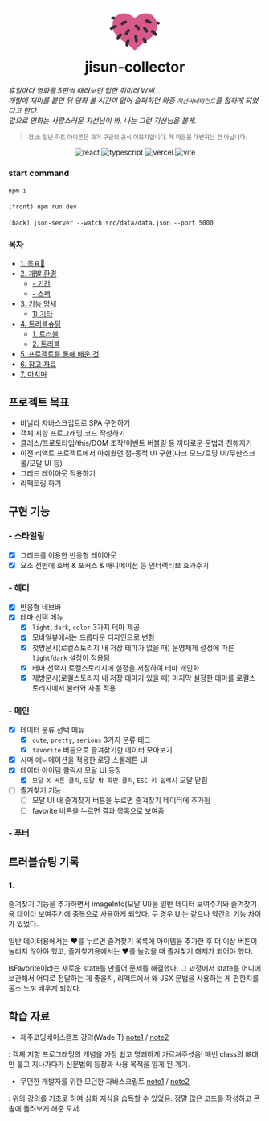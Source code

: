 <div align="center" >

  <img width="100" src="https://raw.githubusercontent.com/itso-wavy/jisun-collector/main/public/favicon.png?token=GHSAT0AAAAAABYF26BTGWX6SJGKGHSCIMLAZC3NZYQ" alt="busungbusung-heart">

  <h1 style="margin-top: 0px;">jisun-collector</h1>

<div align="left">

_휴일마다 영화를 5편씩 때려보던 딥한 취미러 W씨...<br>
개발에 재미를 붙인 뒤 영화 볼 시간이 없어 슬퍼하던 와중 `지선씨네마인드`를 접하게 되었다고 한다.<br>
앞으로 영화는 사랑스러운 지선님이 봐. 나는 그런 지선님을 볼게._

> <small>정보: 털난 하트 아이콘은 과거 구글의 공식 이모지입니다. 제 마음을 대변하는 건 아닙니다.</small>

</div>

![react](https://shields.io/badge/react-black?style=for-the-badge&logo=react)
![typescript](https://img.shields.io/badge/typescript-black?style=for-the-badge&logo=typescript)
![vercel](https://img.shields.io/badge/vercel-000000?style=for-the-badge&logo=vercel)
![vite](https://img.shields.io/badge/vite-000000?style=for-the-badge&logo=vite)

  <!-- <img width="800" src="/" alt="시연영상" align="center"> -->
</div>

### start command

```shell
npm i

(front) npm run dev

(back) json-server --watch src/data/data.json --port 5000
```

### 목차

- [1. 목표🎯](#1-목표)
- [2. 개발 환경](#2-개발-환경)
  - [- 기간](#--기간)
  - [- 스펙](#--스펙)
- [3. 기능 명세](#3-기능-명세)
  - [1) 기타](#1-기타)
- [4. 트러블슈팅](#4-트러블슈팅)
  - [1. 트러블](#1-트러블)
  - [2. 트러블](#2-트러블)
- [5. 프로젝트를 통해 배운 것](#5-프로젝트를-통해-배운-것)
- [6. 참고 자료](#6-참고-자료)
- [7. 마치며](#7-마치며)

## 프로젝트 목표

- 바닐라 자바스크립트로 SPA 구현하기
- 객체 지향 프로그래밍 코드 작성하기
- 클래스/프로토타입/this/DOM 조작/이벤트 버블링 등 까다로운 문법과 친해지기
- 이전 리액트 프로젝트에서 아쉬웠던 점-동적 UI 구현(다크 모드/로딩 UI/무한스크롤/모달 UI 등)
- 그리드 레이아웃 적용하기
- 리팩토링 하기
<!-- * 모듈화/테스트 코드 작성? -->

## 구현 기능

### - 스타일링

- [x] 그리드를 이용한 반응형 레이아웃
- [x] 요소 전반에 호버 & 포커스 & 애니메이션 등 인터랙티브 효과주기

### - 헤더

- [x] 반응형 네브바
- [x] 테마 선택 메뉴
  - [x] `light`, `dark`, `color` 3가지 테마 제공
  - [x] 모바일뷰에서는 드롭다운 디자인으로 변형
  - [x] 첫방문시(로컬스토리지 내 저장 테마가 없을 때) 운영체제 설정에 따른 `light`/`dark` 설정이 적용됨
  - [x] 테마 선택시 로컬스토리지에 설정을 저장하여 테마 개인화
  - [x] 재방문시(로컬스토리지 내 저장 테마가 있을 때) 마지막 설정한 테마를 로컬스토리지에서 불러와 자동 적용

### - 메인

- [x] 데이터 분류 선택 메뉴
  - [x] `cute`, `pretty`, `serious` 3가지 분류 태그
  - [x] `favorite` 버튼으로 즐겨찾기한 데이터 모아보기
- [x] 시머 애니메이션을 적용한 로딩 스켈레톤 UI
- [x] 데이터 아이템 클릭시 모달 UI 등장
  - [x] `모달 X 버튼 클릭`, `모달 밖 화면 클릭`, `ESC 키 입력`시 모달 닫힘
- [ ] 즐겨찾기 기능
  - [ ] 모달 UI 내 즐겨찾기 버튼을 누르면 즐겨찾기 데이터에 추가됨
  - [ ] favorite 버튼을 누르면 결과 목록으로 보여줌

### - 푸터

## 트러블슈팅 기록

### 1.

즐겨찾기 기능을 추가하면서 imageInfo(모달 UI)을 일반 데이터 보여주기와 즐겨찾기용 데이터 보여주기에 중복으로 사용하게 되었다. 두 경우 UI는 같으나 약간의 기능 차이가 있었다.

일반 데이터용에서는 ❤︎를 누르면 즐겨찾기 목록에 아이템을 추가한 후 더 이상 버튼이 눌리지 않아야 했고, 즐겨찾기용에서는 ❤︎를 눌렀을 때 즐겨찾기 해제가 되어야 했다.

isFavorite이라는 새로운 state를 만들어 문제를 해결했다. 그 과정에서 state를 어디에 보관해서 어디로 전달하는 게 좋을지, 리액트에서 왜 JSX 문법을 사용하는 게 편한지를 몸소 느껴 배우게 되었다.

## 학습 자료

- 제주코딩베이스캠프 강의(Wade T) [note1](https://github.com/itso-wavy/likelion-FE3/blob/177c58a9489d6fd7d4c96718abb26a7ef5cf39a6/JS/OOP.js) / [note2](https://github.com/itso-wavy/likelion-FE3/blob/177c58a9489d6fd7d4c96718abb26a7ef5cf39a6/JS/OOP_todolist.html)

: 객체 지향 프로그래밍의 개념을 가장 쉽고 명쾌하게 가르쳐주셨음! 매번 class의 뼈대만 훑고 지나가다가 신문법의 등장과 사용 목적을 알게 된 계기.

- 무던한 개발자를 위한 모던한 자바스크립트 [note1](https://github.com/itso-wavy/JS-challenges/blob/main/javascript-impatient/ch3.%ED%95%A8%EC%88%98%EC%99%80%20%ED%95%A8%EC%88%98%ED%98%95%20%ED%94%84%EB%A1%9C%EA%B7%B8%EB%9E%98%EB%B0%8D.js) / [note2](https://github.com/itso-wavy/JS-challenges/blob/main/javascript-impatient/ch4.%EA%B0%9D%EC%B2%B4%EC%A7%80%ED%96%A5%20%ED%94%84%EB%A1%9C%EA%B7%B8%EB%9E%98%EB%B0%8D.js)

: 위의 강의를 기초로 하여 심화 지식을 습득할 수 있었음. 정말 많은 코드를 작성하고 콘솔에 돌려보게 해준 도서.
